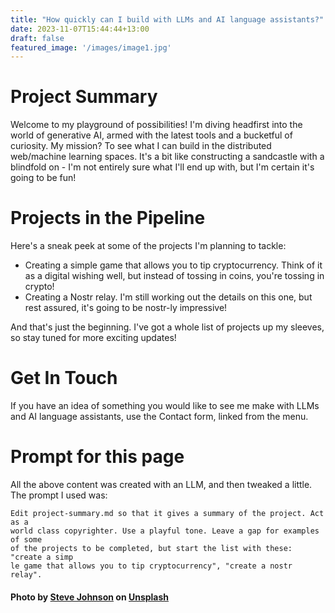 ```yaml
---
title: "How quickly can I build with LLMs and AI language assistants?"
date: 2023-11-07T15:44:44+13:00
draft: false
featured_image: '/images/image1.jpg'
---
```


# Project Summary

Welcome to my playground of possibilities! I'm diving headfirst into the world of generative AI, armed with the latest tools and a bucketful of curiosity. My mission? To see what I can build in the distributed web/machine learning spaces. It's a bit like constructing a sandcastle with a blindfold on - I'm not entirely sure what I'll end up with, but I'm certain it's going to be fun!

# Projects in the Pipeline

Here's a sneak peek at some of the projects I'm planning to tackle:

- Creating a simple game that allows you to tip cryptocurrency. Think of it as a digital wishing well, but instead of tossing in coins, you're tossing in crypto!
- Creating a Nostr relay. I'm still working out the details on this one, but rest assured, it's going to be nostr-ly impressive!

And that's just the beginning. I've got a whole list of projects up my sleeves, so stay tuned for more exciting updates!

# Get In Touch

If you have an idea of something you would like to see me make with LLMs and AI language assistants, use the Contact form, linked from the menu.

# Prompt for this page

All the above content was created with an LLM, and then tweaked a little. The prompt I used was:

```
Edit project-summary.md so that it gives a summary of the project. Act as a 
world class copyrighter. Use a playful tone. Leave a gap for examples of some 
of the projects to be completed, but start the list with these: "create a simp
le game that allows you to tip cryptocurrency", "create a nostr relay".
```

#### Photo by <a href="https://unsplash.com/@steve_j?utm_content=creditCopyText&utm_medium=referral&utm_source=unsplash">Steve Johnson</a> on <a href="https://unsplash.com/photos/a-computer-circuit-board-with-a-brain-on-it-_0iV9LmPDn0?utm_content=creditCopyText&utm_medium=referral&utm_source=unsplash">Unsplash</a>
  